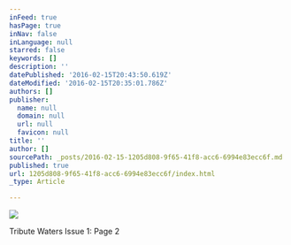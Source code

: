 ```yaml
---
inFeed: true
hasPage: true
inNav: false
inLanguage: null
starred: false
keywords: []
description: ''
datePublished: '2016-02-15T20:43:50.619Z'
dateModified: '2016-02-15T20:35:01.786Z'
authors: []
publisher:
  name: null
  domain: null
  url: null
  favicon: null
title: ''
author: []
sourcePath: _posts/2016-02-15-1205d808-9f65-41f8-acc6-6994e83ecc6f.md
published: true
url: 1205d808-9f65-41f8-acc6-6994e83ecc6f/index.html
_type: Article

---
```

![](https://the-grid-user-content.s3-us-west-2.amazonaws.com/7b0733ea-aada-4a33-9e40-82e559a9424c.jpg)

Tribute Waters Issue 1: Page 2